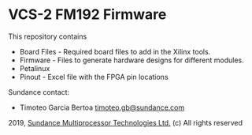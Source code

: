 # VCS-2 FM192 Firmware
This repository contains 
* Board Files - Required board files to add in the Xilinx tools.
* Firmware - Files to generate hardware designs for different modules.
* Petalinux 
* Pinout - Excel file with the FPGA pin locations

Sundance contact: 
* Timoteo Garcia Bertoa timoteo.gb@sundance.com

2019, [Sundance Multiprocessor Technologies Ltd.](http://www.sundance.technology/) (c) All rights reserved

